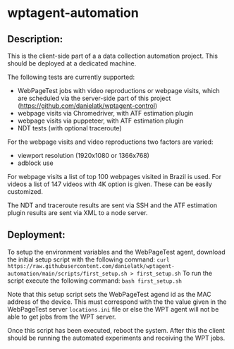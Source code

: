 # wptagent-automation

## Description:

This is the client-side part of a a data collection automation project. This should be deployed at a dedicated machine.

The following tests are currently supported:
* WebPageTest jobs with video reproductions or webpage visits, which are scheduled via the server-side part of this project (https://github.com/danielatk/wptagent-control)
* webpage visits via Chromedriver, with ATF estimation plugin
* webpage visits via puppeteer, with ATF estimation plugin
* NDT tests (with optional traceroute)

For the webpage visits and video reproductions two factors are varied:
* viewport resolution (1920x1080 or  1366x768)
* adblock use

For webpage visits a list of top 100 webpages visited in Brazil is used. For videos a list of 147 videos with 4K option is given. These can be easily customized.

The NDT and traceroute results are sent via SSH and the ATF estimation plugin results are sent via XML to a node server.

## Deployment:

To setup the environment variables and the WebPageTest agent, download the initial setup script with the following command:
`curl https://raw.githubusercontent.com/danielatk/wptagent-automation/main/scripts/first_setup.sh > first_setup.sh`
To run the script execute the following command:
`bash first_setup.sh`

Note that this setup script sets the WebPageTest agend id as the MAC address of the device. This must correspond with the the value given in the WebPageTest server `locations.ini` file or else the WPT agent will not be able to get jobs from the WPT server.

Once this script has been executed, reboot the system. After this the client should be running the automated experiments and receiving the WPT jobs.